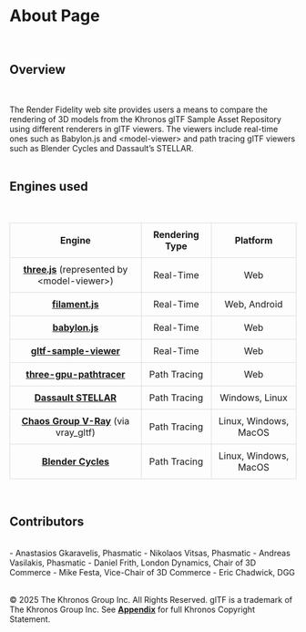 <style>
  table {
    width: 100%;  /* Makes the table take full width */
    border-collapse: collapse; /* Removes extra spacing */
  }
  th, td {
    padding: 10px; /* Adds spacing inside cells */
    text-align: center; /* Centers text */
    border: 1px solid #ddd; /* Optional: Adds a border */
  }
  a {
    font-weight: bold;
    text-decoration: underline;
  }
  li {
    margin-left: 2em;
  }
</style>

# About Page
<br>

## Overview 
<br>

The Render Fidelity web site provides users a means to compare the rendering of 3D models from the Khronos glTF Sample Asset Repository using different renderers in glTF viewers. The viewers include real-time ones such as Babylon.js and &lt;model-viewer&gt; and path tracing glTF viewers such as Blender Cycles and Dassault’s STELLAR.
<br>
<br>

## Engines used 
<br>

| Engine | Rendering Type |  Platform|
|----------|----------|----------|
| [three.js](https://github.khronos.org/glTF-temp-RF/engine/three.js) (represented by <model-viewer\>)   | Real-Time | Web |
| [filament.js](https://github.khronos.org/glTF-temp-RF/engine/filament.js) | Real-Time | Web, Android |
| [babylon.js](https://github.khronos.org/glTF-temp-RF/engine/babylon.js) | Real-Time | Web |
| [gltf-sample-viewer](https://github.khronos.org/glTF-temp-RF/engine/gltf-sample-viewer) | Real-Time | Web |
| [three-gpu-pathtracer](https://github.khronos.org/glTF-temp-RF/engine/three-gpu-pathtracer) | Path Tracing | Web |
| [Dassault STELLAR](https://github.khronos.org/glTF-temp-RF/engine/DassaultSTELLAR) | Path Tracing | Windows, Linux |
| [Chaos Group V-Ray](https://github.khronos.org/glTF-temp-RF/engine/ChaosGroupV-Ray) (via vray_gltf) | Path Tracing | Linux, Windows, MacOS |
| [Blender Cycles](https://github.khronos.org/glTF-temp-RF/engine/BlenderCycles) | Path Tracing | Linux, Windows, MacOS |

<br>

## Contributors
<br>
- Anastasios Gkaravelis, Phasmatic
- Nikolaos Vitsas, Phasmatic
- Andreas Vasilakis, Phasmatic
- Daniel Frith, London Dynamics, Chair of 3D Commerce
- Mike Festa, Vice-Chair of 3D Commerce
- Eric Chadwick, DGG
<br>
<br>

© 2025 The Khronos Group Inc. All Rights Reserved. glTF is a trademark of The Khronos Group Inc. See [Appendix](https://github.com/KhronosGroup/glTF/blob/main/extensions/2.0/Khronos/KHR_materials_iridescence/README.md#appendix-full-khronos-copyright-statement) for full Khronos Copyright Statement.

